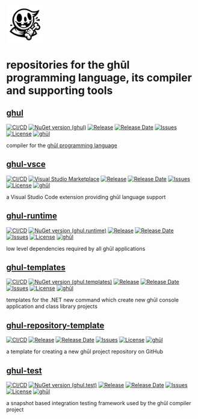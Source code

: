 
<img src="https://github.com/degory/ghul/blob/be2948a357fb5b664ddadf548facf97b13fed44a/images/ghul-logo-icon.png" alt="ghūl language logo" width="100"/>

# repositories for the ghūl programming language, its compiler and supporting tools

## [ghul](https://github.com/degory/ghul)

[![CI/CD](https://img.shields.io/github/actions/workflow/status/degory/ghul/ci.yml?branch=main)](https://github.com/degory/ghul/actions?query=workflow%3ACI)
[![NuGet version (ghul)](https://img.shields.io/nuget/v/ghul.compiler.svg)](https://www.nuget.org/packages/ghul.compiler/)
[![Release](https://img.shields.io/github/v/release/degory/ghul?label=release)](https://github.com/degory/ghul/releases)
[![Release Date](https://img.shields.io/github/release-date/degory/ghul)](https://github.com/degory/ghul/releases)
[![Issues](https://img.shields.io/github/issues/degory/ghul)](https://github.com/degory/ghul/issues) 
[![License](https://img.shields.io/github/license/degory/ghul)](https://github.com/degory/ghul/blob/main/LICENSE)
[![ghūl](https://img.shields.io/badge/gh%C5%ABl-100%25!-information)](https://ghul.dev)

compiler for the [ghūl programming language](https://ghul.dev)


## [ghul-vsce](https://github.com/degory/ghul-vsce)

[![CI/CD](https://img.shields.io/github/actions/workflow/status/degory/ghul-vsce/CICD.yaml?branch=main)](https://github.com/degory/ghul-vsce/actions/workflows/CICD.yaml?query=branch%3Amain)
[![Visual Studio Marketplace](https://img.shields.io/visual-studio-marketplace/v/degory.ghul)](https://marketplace.visualstudio.com/items?itemName=degory.ghul)
[![Release](https://img.shields.io/github/v/release/degory/ghul-vsce?label=release)](https://github.com/degory/ghul-vsce/releases)
[![Release Date](https://img.shields.io/github/release-date/degory/ghul-vsce)](https://github.com/degory/ghul-vsce/releases)
[![Issues](https://img.shields.io/github/issues/degory/ghul-vsce)](https://github.com/degory/ghul-vsce/issues)
[![License](https://img.shields.io/github/license/degory/ghul-vsce)](https://github.com/degory/ghul-vsce/blob/main/LICENSE)
[![ghūl](https://img.shields.io/badge/gh%C5%ABl-100%25!-information)](https://ghul.dev)

a Visual Studio Code extension providing ghūl language support


## [ghul-runtime](https://github.com/degory/ghul-runtime)

[![CI/CD](https://img.shields.io/github/actions/workflow/status/degory/ghul-runtime/cicd.yml?branch=main)](https://github.com/degory/ghul-runtime/actions?query=workflow%3ACICD)
[![NuGet version (ghul.runtime)](https://img.shields.io/nuget/v/ghul.runtime.svg)](https://www.nuget.org/packages/ghul.runtime/)
[![Release](https://img.shields.io/github/v/release/degory/ghul-runtime?label=release)](https://github.com/degory/ghul-runtime/releases)
[![Release Date](https://img.shields.io/github/release-date/degory/ghul-runtime)](https://github.com/degory/ghul-runtime/releases) 
[![Issues](https://img.shields.io/github/issues/degory/ghul-runtime)](https://github.com/degory/ghul-runtime/issues) 
[![License](https://img.shields.io/github/license/degory/ghul-runtime)](https://github.com/degory/ghul-runtime/blob/main/LICENSE)
[![ghūl](https://img.shields.io/badge/gh%C5%ABl-100%25!-information)](https://ghul.dev)

low level dependencies required by all ghūl applications


## [ghul-templates](https://github.com/degory/ghul-templates)

[![CI/CD](https://img.shields.io/github/actions/workflow/status/degory/ghul-templates/cicd.yml?branch=main)](https://github.com/degory/ghul-templates/actions?query=workflow%3ACICD)
[![NuGet version (ghul.templates)](https://img.shields.io/nuget/v/ghul.templates.svg)](https://www.nuget.org/packages/ghul.templates/)
[![Release](https://img.shields.io/github/v/release/degory/ghul-templates?label=release)](https://github.com/degory/ghul-templates/releases)
[![Release Date](https://img.shields.io/github/release-date/degory/ghul-templates)](https://github.com/degory/ghul-templates/releases) 
[![Issues](https://img.shields.io/github/issues/degory/ghul-templates)](https://github.com/degory/ghul-templates/issues) 
[![License](https://img.shields.io/github/license/degory/ghul-templates)](https://github.com/degory/ghul-templates/blob/main/LICENSE)
[![ghūl](https://img.shields.io/badge/gh%C5%ABl-100%25!-information)](https://ghul.dev)

templates for the .NET new command which create new ghūl console application and class library projects


## [ghul-repository-template](https://github.com/degory/ghul-repository-template)

[![CI/CD](https://img.shields.io/github/actions/workflow/status/degory/ghul-repository-template/cicd.yml?branch=main)](https://github.com/degory/ghul-repository-template/actions?query=workflow%3ACICD)
[![Release](https://img.shields.io/github/v/release/degory/ghul-repository-template?label=release)](https://github.com/degory/ghul-repository-template/releases)
[![Release Date](https://img.shields.io/github/release-date/degory/ghul-repository-template)](https://github.com/degory/ghul-repository-template/releases) 
[![Issues](https://img.shields.io/github/issues/degory/ghul-repository-template)](https://github.com/degory/ghul-repository-template/issues) 
[![License](https://img.shields.io/github/license/degory/ghul-repository-template)](https://github.com/degory/ghul-repository-template/blob/main/LICENSE)
[![ghūl](https://img.shields.io/badge/gh%C5%ABl-100%25!-information)](https://ghul.dev)

a template for creating a new ghūl project repository on GitHub


## [ghul-test](https://github.com/degory/ghul-test)

[![CI/CD](https://img.shields.io/github/actions/workflow/status/degory/ghul-test/cicd.yml?branch=main)](https://github.com/degory/ghul-test/actions?query=workflow%3ACICD)
[![NuGet version (ghul.test)](https://img.shields.io/nuget/v/ghul.test.svg)](https://www.nuget.org/packages/ghul.test/)
[![Release](https://img.shields.io/github/v/release/degory/ghul-test?label=release)](https://github.com/degory/ghul-test/releases)
[![Release Date](https://img.shields.io/github/release-date/degory/ghul-test)](https://github.com/degory/ghul-test/releases)
[![Issues](https://img.shields.io/github/issues/degory/ghul-test)](https://github.com/degory/ghul-test/issues) 
[![License](https://img.shields.io/github/license/degory/ghul-test)](https://github.com/degory/ghul-test/blob/main/LICENSE)
[![ghūl](https://img.shields.io/badge/gh%C5%ABl-100%25!-information)](https://ghul.dev)

a snapshot based integration testing framework used by the ghūl compiler project
